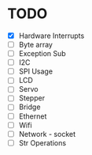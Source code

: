 # TODO

- [x] Hardware Interrupts
- [ ] Byte array
- [ ] Exception Sub
- [ ] I2C
- [ ] SPI Usage
- [ ] LCD
- [ ] Servo
- [ ] Stepper
- [ ] Bridge
- [ ] Ethernet
- [ ] Wifi
- [ ] Network - socket
- [ ] Str Operations
